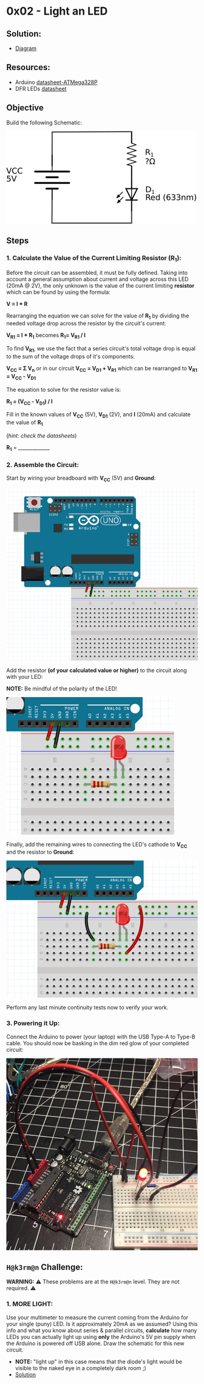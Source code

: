 # 0x02 - Light an LED

## Solution:

- [Diagram](solution/01-Light_an_led_schem.svg)

## Resources:

- Arduino [datasheet-ATMega328P](resources/ATmega328P.pdf)
- DFR LEDs [datasheet](resources/5mm-led.pdf)

## Objective

Build the following Schematic:

![Lab 01 Schematic](resources/01-schematic.png)

## Steps

### 1. Calculate the Value of the Current Limiting Resistor (R<sub>1</sub>):

Before the circuit can be assembled, it must be fully defined. Taking into account a general assumption about current and voltage across this LED (20mA @ 2V), the only unknown is the value of the current limiting **resistor** which can be found by using the formula:

**V = I \* R**

Rearranging the equation we can solve for the value of **R<sub>1</sub>** by dividing the needed voltage drop  across the resistor by the circuit's current:

**V<sub>R1</sub> = I \* R<sub>1</sub>** becomes **R<sub>1</sub>= V<sub>R1</sub> / I**

To find **V<sub>R1</sub>**, we use the fact that a series circuit's total voltage drop is equal to the sum of the voltage drops of it's components:

**V<sub>CC</sub> = &Sigma; V<sub>n</sub>** or in our circuit **V<sub>CC</sub> = V<sub>D1</sub> + V<sub>R1</sub>** which can be rearranged to **V<sub>R1</sub> =  V<sub>CC</sub> - V<sub>D1</sub>**

The equation to solve for the resistor value is:

**R<sub>1</sub> = (V<sub>CC</sub> - V<sub>D1</sub>) / I**

Fill in the known values of **V<sub>CC</sub>** (5V), **V<sub>D1</sub>** (2V), and **I** (20mA) and calculate the value of **R<sub>1</sub>**

(*hint: check the datasheets*)

**R<sub>1</sub>** = _____________

### 2. Assemble the Circuit:

Start by wiring your breadboard with **V<sub>CC</sub>** (5V) and **Ground**:

![02-wiring_vcc_and_ground](resources/02-wiring_vcc_and_ground.png)

Add the resistor **(of your calculated value or higher)** to the circuit along with your LED:

**NOTE:** Be mindful of the polarity of the LED!

![03-resistor_led](resources/03-resistor_led.png)

Finally, add the remaining wires to connecting the LED's cathode to **V<sub>CC</sub>** and the resistor to **Ground**:

![final_wires](resources/04-final_wires.png)

Perform any last minute continuity tests now to verify your work.

### 3. Powering it Up:

Connect the Arduino to power (your laptop) with the USB Type-A to Type-B cable. You should now be basking in the dim red glow of your completed circuit:

![05-completed](resources/05-completed.jpg)

## `H@k3rm@n` Challenge:

**WARNING:** :warning: These problems are at the `H@k3rm@n` level. They are not required. :warning:

### 1. MORE LIGHT:

Use your multimeter to measure the current coming from the Arduino for your single (puny) LED. Is it approximately 20mA as we assumed? Using this info and what you know about series & parallel circuits, **calculate** how many LEDs you can actually light up using **only** the Arduino's 5V pin supply when the Arduino is powered off USB alone. Draw the schematic for this new circuit.

  - **NOTE:** "light up" in this case means that the diode's light would be visible to the naked eye in a completely dark room ;)
  - [Solution](solution/more_light.md)
